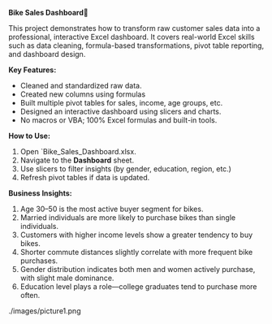 **Bike Sales Dashboard🚴**

This project demonstrates how to transform raw customer sales data into a professional, interactive Excel dashboard. 
    It covers real-world Excel skills such as data cleaning, formula-based transformations, pivot table reporting, and dashboard design.

**Key Features:**

- Cleaned and standardized raw data.
- Created new columns using formulas
- Built multiple pivot tables for sales, income, age groups, etc.
- Designed an interactive dashboard using slicers and charts.
- No macros or VBA; 100% Excel formulas and built-in tools.

**How to Use:**

1. Open `Bike_Sales_Dashboard.xlsx.
2. Navigate to the **Dashboard** sheet.
3. Use slicers to filter insights (by gender, education, region, etc.)
4. Refresh pivot tables if data is updated.


**Business Insights:**

1. Age 30–50 is the most active buyer segment for bikes.
2. Married individuals are more likely to purchase bikes than single individuals.
3. Customers with higher income levels show a greater tendency to buy bikes.
4. Shorter commute distances slightly correlate with more frequent bike purchases.
5. Gender distribution indicates both men and women actively purchase, with slight male dominance.
6. Education level plays a role—college graduates tend to purchase more often.


./images/picture1.png



